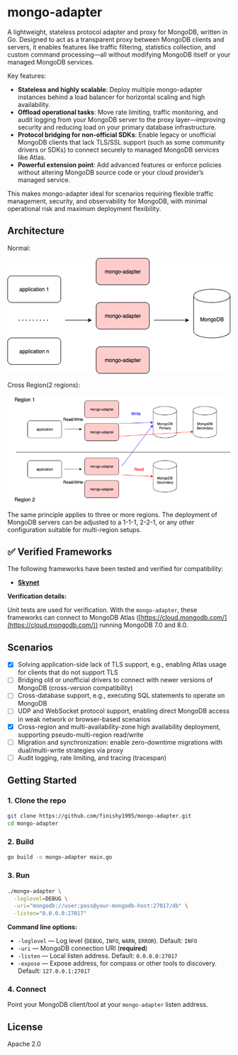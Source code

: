 # mongo-adapter

A lightweight, stateless protocol adapter and proxy for MongoDB, written in Go.
Designed to act as a transparent proxy between MongoDB clients and servers, it enables features like traffic filtering, statistics collection, and custom command processing—all without modifying MongoDB itself or your managed MongoDB services.

Key features:

- **Stateless and highly scalable**: Deploy multiple mongo-adapter instances behind a load balancer for horizontal scaling and high availability.
- **Offload operational tasks**: Move rate limiting, traffic monitoring, and audit logging from your MongoDB server to the proxy layer—improving security and reducing load on your primary database infrastructure.
- **Protocol bridging for non-official SDKs**: Enable legacy or unofficial MongoDB clients that lack TLS/SSL support (such as some community drivers or SDKs) to connect securely to managed MongoDB services like Atlas.
- **Powerful extension point**: Add advanced features or enforce policies without altering MongoDB source code or your cloud provider’s managed service.

This makes mongo-adapter ideal for scenarios requiring flexible traffic management, security, and observability for MongoDB, with minimal operational risk and maximum deployment flexibility.

## Architecture

Normal:

![Normal Architecture](architecture/normal.drawio.png)

Cross Region(2 regions):

![Cross Region Architecture](architecture/cross-region.drawio.png)

The same principle applies to three or more regions. The deployment of MongoDB servers can be adjusted to a 1-1-1, 2-2-1, or any other configuration suitable for multi-region setups.

## ✅ Verified Frameworks

The following frameworks have been tested and verified for compatibility:

- **[Skynet](https://github.com/cloudwu/skynet)**

**Verification details:**  

Unit tests are used for verification. With the `mongo-adapter`, these frameworks can connect to MongoDB Atlas ([https://cloud.mongodb.com/](https://cloud.mongodb.com/)) running MongoDB 7.0 and 8.0.  

## Scenarios

- [x] Solving application-side lack of TLS support, e.g., enabling Atlas usage for clients that do not support TLS
- [ ] Bridging old or unofficial drivers to connect with newer versions of MongoDB (cross-version compatibility)
- [ ] Cross-database support, e.g., executing SQL statements to operate on MongoDB
- [ ] UDP and WebSocket protocol support, enabling direct MongoDB access in weak network or browser-based scenarios
- [x] Cross-region and multi-availability-zone high availability deployment, supporting pseudo-multi-region read/write
- [ ] Migration and synchronization: enable zero-downtime migrations with dual/multi-write strategies via proxy
- [ ] Audit logging, rate limiting, and tracing (tracespan)

## Getting Started

### 1. Clone the repo

```sh
git clone https://github.com/finishy1995/mongo-adapter.git
cd mongo-adapter
```

### 2. Build

```sh
go build -o mongo-adapter main.go
```

### 3. Run

```sh
./mongo-adapter \
  -loglevel=DEBUG \
  -uri="mongodb://user:pass@your-mongodb-host:27017/db" \
  -listen="0.0.0.0:27017"
```

**Command line options:**

- `-loglevel` — Log level (`DEBUG`, `INFO`, `WARN`, `ERROR`). Default: `INFO`
- `-uri` — MongoDB connection URI (**required**)
- `-listen` — Local listen address. Default: `0.0.0.0:27017`
- `-expose` — Expose address, for compass or other tools to discovery. Default: `127.0.0.1:27017`

### 4. Connect

Point your MongoDB client/tool at your `mongo-adapter` listen address.

## License

Apache 2.0

